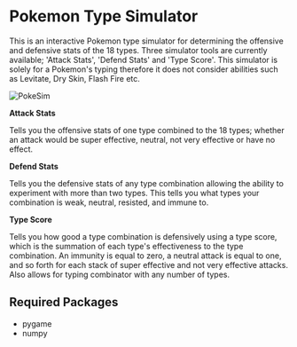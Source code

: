 # Pokemon Type Simulator

This is an interactive Pokemon type simulator for determining the offensive and defensive stats of the 18 types. Three simulator tools are currently available; 'Attack Stats', 'Defend Stats' and 'Type Score'. This simulator is solely for a Pokemon's typing therefore it does not consider abilities such as Levitate, Dry Skin, Flash Fire etc.

![PokeSim](https://i.imgur.com/H7Bq4z5.png)

**Attack Stats**

Tells you the offensive stats of one type combined to the 18 types; whether an attack would be super effective, neutral, not very effective or have no effect. 

**Defend Stats** 

Tells you the defensive stats of any type combination allowing the ability to experiment with more than two types. This tells you what types your combination is weak, neutral, resisted, and immune to.

**Type Score**

Tells you how good a type combination is defensively using a type score, which is the summation of each type's effectiveness to the type combination. An immunity is equal to zero, a neutral attack is equal to one, and so forth for each stack of super effective and not very effective attacks. Also allows for typing combinator with any number of types.


## Required Packages

* pygame
* numpy
